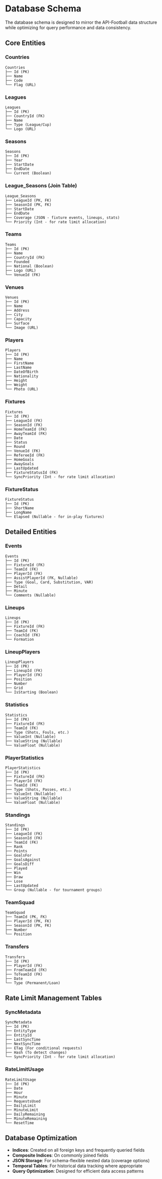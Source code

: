 # Database Schema

The database schema is designed to mirror the API-Football data structure while optimizing for query performance and data consistency.

## Core Entities

### Countries
```
Countries
├── Id (PK)
├── Name
├── Code
└── Flag (URL)
```

### Leagues
```
Leagues
├── Id (PK)
├── CountryId (FK)
├── Name
├── Type (League/Cup)
└── Logo (URL)
```

### Seasons
```
Seasons
├── Id (PK)
├── Year
├── StartDate
├── EndDate
└── Current (Boolean)
```

### League_Seasons (Join Table)
```
League_Seasons
├── LeagueId (PK, FK)
├── SeasonId (PK, FK)
├── StartDate
├── EndDate
├── Coverage (JSON - fixture events, lineups, stats)
└── Priority (Int - for rate limit allocation)
```

### Teams
```
Teams
├── Id (PK)
├── Name
├── CountryId (FK)
├── Founded
├── National (Boolean)
├── Logo (URL)
└── VenueId (FK)
```

### Venues
```
Venues
├── Id (PK)
├── Name
├── Address
├── City
├── Capacity
├── Surface
└── Image (URL)
```

### Players
```
Players
├── Id (PK)
├── Name
├── FirstName
├── LastName
├── DateOfBirth
├── Nationality
├── Height
├── Weight
└── Photo (URL)
```

### Fixtures
```
Fixtures
├── Id (PK)
├── LeagueId (FK)
├── SeasonId (FK)
├── HomeTeamId (FK)
├── AwayTeamId (FK)
├── Date
├── Status
├── Round
├── VenueId (FK)
├── RefereeId (FK)
├── HomeGoals
├── AwayGoals
├── LastUpdated
├── FixtureStatusId (FK)
└── SyncPriority (Int - for rate limit allocation)
```

### FixtureStatus
```
FixtureStatus
├── Id (PK)
├── ShortName
├── LongName
└── Elapsed (Nullable - for in-play fixtures)
```

## Detailed Entities

### Events
```
Events
├── Id (PK)
├── FixtureId (FK)
├── TeamId (FK)
├── PlayerId (FK)
├── AssistPlayerId (FK, Nullable)
├── Type (Goal, Card, Substitution, VAR)
├── Detail
├── Minute
└── Comments (Nullable)
```

### Lineups
```
Lineups
├── Id (PK)
├── FixtureId (FK)
├── TeamId (FK)
├── CoachId (FK)
└── Formation
```

### LineupPlayers
```
LineupPlayers
├── Id (PK)
├── LineupId (FK)
├── PlayerId (FK)
├── Position
├── Number
├── Grid
└── IsStarting (Boolean)
```

### Statistics
```
Statistics
├── Id (PK)
├── FixtureId (FK)
├── TeamId (FK)
├── Type (Shots, Fouls, etc.)
├── ValueInt (Nullable)
├── ValueString (Nullable)
└── ValueFloat (Nullable)
```

### PlayerStatistics
```
PlayerStatistics
├── Id (PK)
├── FixtureId (FK)
├── PlayerId (FK)
├── TeamId (FK)
├── Type (Shots, Passes, etc.)
├── ValueInt (Nullable)
├── ValueString (Nullable)
└── ValueFloat (Nullable)
```

### Standings
```
Standings
├── Id (PK)
├── LeagueId (FK)
├── SeasonId (FK)
├── TeamId (FK)
├── Rank
├── Points
├── GoalsFor
├── GoalsAgainst
├── GoalsDiff
├── Played
├── Win
├── Draw
├── Lose
├── LastUpdated
└── Group (Nullable - for tournament groups)
```

### TeamSquad
```
TeamSquad
├── TeamId (PK, FK)
├── PlayerId (PK, FK)
├── SeasonId (PK, FK)
├── Number
└── Position
```

### Transfers
```
Transfers
├── Id (PK)
├── PlayerId (FK)
├── FromTeamId (FK)
├── ToTeamId (FK)
├── Date
└── Type (Permanent/Loan)
```

## Rate Limit Management Tables

### SyncMetadata
```
SyncMetadata
├── Id (PK)
├── EntityType
├── EntityId
├── LastSyncTime
├── NextSyncTime
├── ETag (For conditional requests)
├── Hash (To detect changes)
└── SyncPriority (Int - for rate limit allocation)
```

### RateLimitUsage
```
RateLimitUsage
├── Id (PK)
├── Date
├── Hour
├── Minute
├── RequestsUsed
├── DailyLimit
├── MinuteLimit
├── DailyRemaining
├── MinuteRemaining
└── ResetTime
```

## Database Optimization

- **Indices**: Created on all foreign keys and frequently queried fields
- **Composite Indices**: On commonly joined fields
- **JSON Storage**: For schema-flexible nested data (coverage options)
- **Temporal Tables**: For historical data tracking where appropriate
- **Query Optimization**: Designed for efficient data access patterns